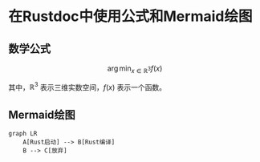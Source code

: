 # 在Rustdoc中使用公式和Mermaid绘图

## 数学公式

$$
\arg\min_{x \in \mathbb{R}^3} f(x)
$$

其中，$\mathbb{R}^3$ 表示三维实数空间，$f(x)$ 表示一个函数。

## Mermaid绘图

```mermaid
graph LR
    A[Rust启动] --> B[Rust编译]
    B --> C[放弃]
```

